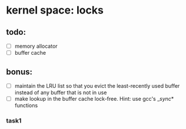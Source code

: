 # kernel space: locks

## todo:
- [ ] memory allocator
- [ ] buffer cache

## bonus:
- [ ] maintain the LRU list so that you evict the least-recently used buffer instead of any buffer that is not in use
- [ ] make lookup in the buffer cache lock-free. Hint: use gcc's __sync_* functions

### task1
